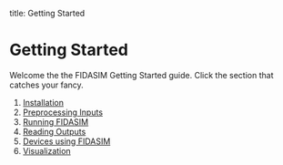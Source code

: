 title: Getting Started

# Getting Started
Welcome the the FIDASIM Getting Started guide. Click the section that catches your fancy. 

1. [Installation](./01_install.html)
2. [Preprocessing Inputs](./02_preprocess.html)
3. [Running FIDASIM](./03_running.html)
4. [Reading Outputs](./04_reading.html)
5. [Devices using FIDASIM](./05_devices.html)
6. [Visualization](./06_visual.html)
